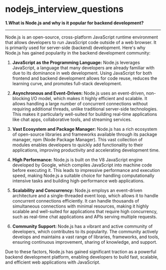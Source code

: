 # nodejs_interview_questions


**1.What is Node.js and why is it popular for backend development?**

* * *

Node.js is an open-source, cross-platform JavaScript runtime environment that allows developers to run JavaScript code outside of a web browser. It is primarily used for server-side (backend) development. Here's why Node.js has gained popularity in the backend development community:

1. **JavaScript as the Programming Language:** Node.js leverages JavaScript, a language that many developers are already familiar with due to its dominance in web development. Using JavaScript for both frontend and backend development allows for code reuse, reduces the learning curve, and promotes full-stack development.
    
2. **Asynchronous and Event-Driven:** Node.js uses an event-driven, non-blocking I/O model, which makes it highly efficient and scalable. It allows handling a large number of concurrent connections without requiring additional threads, unlike traditional server-side technologies. This makes it particularly well-suited for building real-time applications like chat apps, collaborative tools, and streaming services.
    
3. **Vast Ecosystem and Package Manager:** Node.js has a rich ecosystem of open-source libraries and frameworks available through its package manager, npm (Node Package Manager). This vast collection of modules enables developers to quickly add functionality to their applications, improving productivity and accelerating development time.
    
4. **High Performance:** Node.js is built on the V8 JavaScript engine developed by Google, which compiles JavaScript into machine code before executing it. This leads to impressive performance and execution speed, making Node.js a suitable choice for handling computationally intensive tasks and building high-performance web applications.
    
5. **Scalability and Concurrency:** Node.js employs an event-driven architecture and a single-threaded event loop, which allows it to handle concurrent connections efficiently. It can handle thousands of simultaneous connections with minimal resources, making it highly scalable and well-suited for applications that require high concurrency, such as real-time chat applications and APIs serving multiple requests.
    
6. **Community Support:** Node.js has a vibrant and active community of developers, which contributes to its popularity. The community actively develops and maintains a vast range of libraries, frameworks, and tools, ensuring continuous improvement, sharing of knowledge, and support.
    

Due to these factors, Node.js has gained significant traction as a powerful backend development platform, enabling developers to build fast, scalable, and efficient web applications with JavaScript.